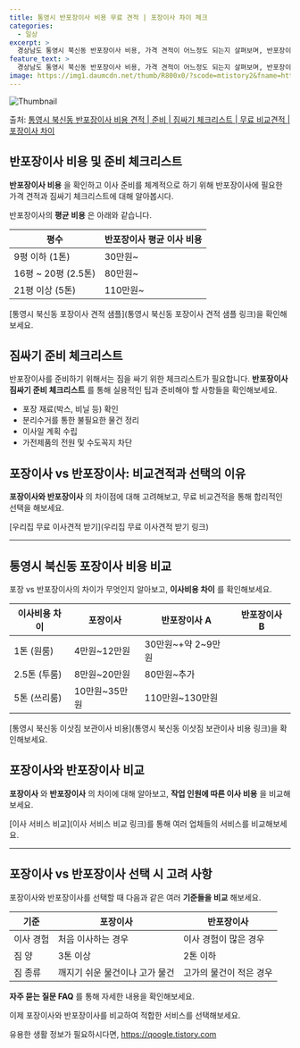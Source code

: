```yaml
---
title: 통영시 반포장이사 비용 무료 견적 | 포장이사 차이 체크
categories:
  - 일상
excerpt: >
  경상남도 통영시 북신동 반포장이사 비용, 가격 견적이 어느정도 되는지 살펴보며, 반포장이사를 준비함에 있어 짐싸기 준비 체크리스트가 무엇인지 보겠습니다. 마지막으로 포장이사와 차이점을 통해 무료 비교견적으로 어떤 것이 더 합리적인 선택인지 공유 드립니다.통영시 북신동 포장이사 견적 샘플 보기 👈 클릭통영시 북신동 포장이사 가격 살펴보기 👈 클릭통영시 북신동 반포장이사 평균 이사 비용평수통영시 북신동 평균 이사 비용원룸 이사9평 이하 (1톤)30만원~투룸/쓰리룸 이사16평 ~ 20평 (2.5톤)80만원~쓰리룸 이사21평 (5톤) ~110만원~우리집 무료 이사견적 받기 👈 클릭포장 vs 반포장: 가장 큰 차이점은?포장이사는 전체 이사 과정을 전담하지만, 반포장이사는 일부 작업을 고객이 직접 처리하여 비..
feature_text: >
  경상남도 통영시 북신동 반포장이사 비용, 가격 견적이 어느정도 되는지 살펴보며, 반포장이사를 준비함에 있어 짐싸기 준비 체크리스트가 무엇인지 보겠습니다. 마지막으로 포장이사와 차이점을 통해 무료 비교견적으로 어떤 것이 더 합리적인 선택인지 공유 드립니다.통영시 북신동 포장이사 견적 샘플 보기 👈 클릭통영시 북신동 포장이사 가격 살펴보기 👈 클릭통영시 북신동 반포장이사 평균 이사 비용평수통영시 북신동 평균 이사 비용원룸 이사9평 이하 (1톤)30만원~투룸/쓰리룸 이사16평 ~ 20평 (2.5톤)80만원~쓰리룸 이사21평 (5톤) ~110만원~우리집 무료 이사견적 받기 👈 클릭포장 vs 반포장: 가장 큰 차이점은?포장이사는 전체 이사 과정을 전담하지만, 반포장이사는 일부 작업을 고객이 직접 처리하여 비..
image: https://img1.daumcdn.net/thumb/R800x0/?scode=mtistory2&fname=https%3A%2F%2Fblog.kakaocdn.net%2Fdn%2Fq6CQP%2FbtsHbkcu2vh%2F0Amc3auPrDHoeyMfFXsm7k%2Fimg.webp
---
```


![Thumbnail](https://img1.daumcdn.net/thumb/R800x0/?scode=mtistory2&fname=https%3A%2F%2Fblog.kakaocdn.net%2Fdn%2Fq6CQP%2FbtsHbkcu2vh%2F0Amc3auPrDHoeyMfFXsm7k%2Fimg.webp)

<p>출처: <a href="https://qoogle.tistory.com/9402" rel="dofollow">통영시 북신동 반포장이사 비용 견적 | 준비 | 짐싸기 체크리스트 | 무료 비교견적 | 포장이사 차이</a> </p>

## 반포장이사 비용 및 준비 체크리스트

**반포장이사 비용** 을 확인하고 이사 준비를 체계적으로 하기 위해 반포장이사에 필요한 가격 견적과 짐싸기 체크리스트에 대해 알아봅시다.

반포장이사의 **평균 비용** 은 아래와 같습니다.

**평수** | **반포장이사 평균 이사 비용**  
---|---  
9평 이하 (1톤) | 30만원~  
16평 ~ 20평 (2.5톤) | 80만원~  
21평 이상 (5톤) | 110만원~  
  
[통영시 북신동 포장이사 견적 샘플](통영시 북신동 포장이사 견적 샘플 링크)을 확인해보세요.

## 짐싸기 준비 체크리스트

반포장이사를 준비하기 위해서는 짐을 싸기 위한 체크리스트가 필요합니다. **반포장이사 짐싸기 준비 체크리스트** 를 통해 실용적인 팁과
준비해야 할 사항들을 확인해보세요.

  * 포장 재료(박스, 비닐 등) 확인
  * 분리수거를 통한 불필요한 물건 정리
  * 이사일 계획 수립
  * 가전제품의 전원 및 수도꼭지 차단

## 포장이사 vs 반포장이사: 비교견적과 선택의 이유

**포장이사와 반포장이사** 의 차이점에 대해 고려해보고, 무료 비교견적을 통해 합리적인 선택을 해보세요.

[우리집 무료 이사견적 받기](우리집 무료 이사견적 받기 링크)

* * *

## 통영시 북신동 포장이사 비용 비교

포장 vs 반포장이사의 차이가 무엇인지 알아보고, **이사비용 차이** 를 확인해보세요.

**이사비용 차이** | **포장이사** | **반포장이사 A** | **반포장이사 B**  
---|---|---|---  
1톤 (원룸) | 4만원~12만원 | 30만원~+약 2~9만원  
2.5톤 (투룸) | 8만원~20만원 | 80만원~추가  
5톤 (쓰리룸) | 10만원~35만원 | 110만원~130만원  
  
[통영시 북신동 이삿짐 보관이사 비용](통영시 북신동 이삿짐 보관이사 비용 링크)을 확인해보세요.

## 포장이사와 반포장이사 비교

**포장이사** 와 **반포장이사** 의 차이에 대해 알아보고, **작업 인원에 따른 이사 비용** 을 비교해보세요.

[이사 서비스 비교](이사 서비스 비교 링크)를 통해 여러 업체들의 서비스를 비교해보세요.

* * *

## 포장이사 vs 반포장이사 선택 시 고려 사항

포장이사와 반포장이사를 선택할 때 다음과 같은 여러 **기준들을 비교** 해보세요.

**기준** | **포장이사** | **반포장이사**  
---|---|---  
이사 경험 | 처음 이사하는 경우 | 이사 경험이 많은 경우  
짐 양 | 3톤 이상 | 2톤 이하  
짐 종류 | 깨지기 쉬운 물건이나 고가 물건 | 고가의 물건이 적은 경우  
  
**자주 묻는 질문 FAQ** 를 통해 자세한 내용을 확인해보세요.

이제 포장이사와 반포장이사를 비교하여 적합한 서비스를 선택해보세요.



 

유용한 생활 정보가 필요하시다면, <a href="https://qoogle.tistory.com" rel="dofollow">https://qoogle.tistory.com</a>


